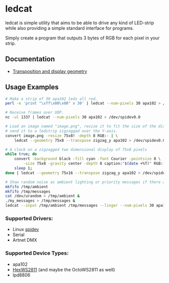 ledcat
======

ledcat is simple utility that aims to be able to drive any kind of LED-strip
while also providing a simple standard interface for programs.

Simply create a program that outputs 3 bytes of RGB for each pixel in your strip.

## Documentation
* [Transposition and display geometry](doc/transposition.md)

## Usage Examples
```sh
# Make a strip of 30 apa102 leds all red.
perl -e 'print "\xff\x00\x00" x 30' | ledcat --num-pixels 30 apa102 > /dev/spidev0.0
```
```sh
# Receive frames over UDP.
nc -ul 1337 | ledcat --num-pixels 30 apa102 > /dev/spidev0.0
```
```sh
# Load an image named "image.png", resize it to fit the size of the display and
# send it to a ledstrip zigzagged over the Y-axis.
convert image.png -resize 75x8! -depth 8 RGB:- | \
    ledcat --geometry 75x8 --transpose zigzag_y apa102 > /dev/spidev0.0
```
```sh
# A clock on a zigzagged two dimensional display of 75x8 pixels
while true; do
    convert -background black -fill cyan -font Courier -pointsize 8 \
        -size 75x8 -gravity center -depth 8 caption:"$(date +%T)" RGB:-
    sleep 1;
done | ledcat --geometry 75x16 --transpose zigzag_y apa102 > /dev/spidev0.0;
```
```sh
# Show random noise as ambient lighting or priority messages if there are any.
mkfifo /tmp/ambient
mkfifo /tmp/messages
cat /dev/urandom > /tmp/ambient &
./my_messages > /tmp/messages &
ledcat --input /tmp/ambient /tmp/messages --linger --num-pixels 30 apa102 > /dev/spidev0.0
```

### Supported Drivers:
* Linux [spidev](https://www.kernel.org/doc/Documentation/spi/spidev)
* Serial
* Artnet DMX

### Supported Device Types:
* apa102
* [HexWS2811](https://github.com/brainsmoke/HexWS2811) (and maybe the OctoWS2811 as well)
* lpd8806
